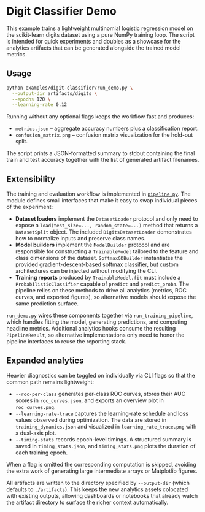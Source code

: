 # Digit Classifier Demo

This example trains a lightweight multinomial logistic regression model on the
scikit-learn digits dataset using a pure NumPy training loop.  The script is
intended for quick experiments and doubles as a showcase for the analytics
artifacts that can be generated alongside the trained model metrics.

## Usage

```bash
python examples/digit-classifier/run_demo.py \
  --output-dir artifacts/digits \
  --epochs 120 \
  --learning-rate 0.12
```

Running without any optional flags keeps the workflow fast and produces:

* `metrics.json` – aggregate accuracy numbers plus a classification report.
* `confusion_matrix.png` – confusion matrix visualization for the hold-out split.

The script prints a JSON-formatted summary to stdout containing the final train
and test accuracy together with the list of generated artifact filenames.

## Extensibility

The training and evaluation workflow is implemented in
[`pipeline.py`](./pipeline.py).  The module defines small interfaces that make
it easy to swap individual pieces of the experiment:

* **Dataset loaders** implement the `DatasetLoader` protocol and only need to
  expose a `load(test_size=..., random_state=...)` method that returns a
  `DatasetSplit` object.  The included `DigitsDatasetLoader` demonstrates how to
  normalize inputs and preserve class names.
* **Model builders** implement the `ModelBuilder` protocol and are responsible
  for constructing a `TrainableModel` tailored to the feature and class
  dimensions of the dataset.  `SoftmaxGDBuilder` instantiates the provided
  gradient-descent-based softmax classifier, but custom architectures can be
  injected without modifying the CLI.
* **Training reports** produced by `TrainableModel.fit` must include a
  `ProbabilisticClassifier` capable of `predict` and `predict_proba`.  The
  pipeline relies on these methods to drive all analytics (metrics, ROC curves,
  and exported figures), so alternative models should expose the same
  prediction surface.

`run_demo.py` wires these components together via `run_training_pipeline`, which
handles fitting the model, generating predictions, and computing headline
metrics.  Additional analytics hooks consume the resulting `PipelineResult`, so
alternative implementations only need to honor the pipeline interfaces to reuse
the reporting stack.

## Expanded analytics

Heavier diagnostics can be toggled on individually via CLI flags so that the
common path remains lightweight:

* `--roc-per-class` generates per-class ROC curves, stores their AUC scores in
  `roc_curves.json`, and exports an overview plot in `roc_curves.png`.
* `--learning-rate-trace` captures the learning-rate schedule and loss values
  observed during optimization.  The data are stored in
  `training_dynamics.json` and visualized in `learning_rate_trace.png` with a
  dual-axis plot.
* `--timing-stats` records epoch-level timings.  A structured summary is saved
  in `timing_stats.json`, and `timing_stats.png` plots the duration of each
  training epoch.

When a flag is omitted the corresponding computation is skipped, avoiding the
extra work of generating large intermediate arrays or Matplotlib figures.

All artifacts are written to the directory specified by `--output-dir` (which
defaults to `./artifacts`).  This keeps the new analytics assets colocated with
existing outputs, allowing dashboards or notebooks that already watch the
artifact directory to surface the richer context automatically.
